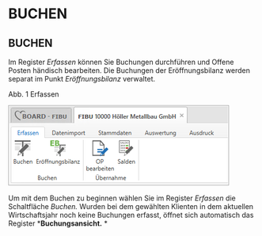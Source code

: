 # BUCHEN

## BUCHEN


Im Register *Erfassen* können Sie Buchungen durchführen und Offene Posten händisch bearbeiten. Die Buchungen der Eröffnungsbilanz werden separat im Punkt *Eröffnungsbilanz* verwaltet.


Abb. 1 Erfassen

![Image](<img/NeuesElement13.png>)


Um mit dem Buchen zu beginnen wählen Sie im Register *Erfassen* die Schaltfläche *Buchen.* Wurden bei dem gewählten Klienten in dem aktuellen Wirtschaftsjahr noch keine Buchungen erfasst, öffnet sich automatisch das Register ***Buchungsansicht.** *

